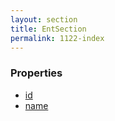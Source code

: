 ```yaml
---
layout: section
title: EntSection
permalink: 1122-index
---
```


### Properties

* [id](Properties/id.md)
* [name](Properties/name.md)